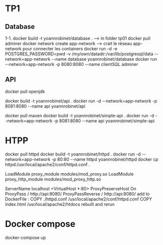 # TP1 

## Database

1-1.
docker build -t yoannrobinet/database . --> in folder tp01
docker pull adminer
docker network create app-network --> crait le réseau app-network pour connecter les containers 
docker run -d -e POSTGRES_PASSWORD=pwd -v /my/own/datadir:/var/lib/postgresql/data --network=app-network --name database yoannrobinet/database
docker run --network=app-network -p 8080:8080 --name clientSQL adminer

## API

docker pull openjdk

docker build -t yoannrobinet/api .
docker run -d --network=app-network -p 8081:8080 --name api yoannrobinet/api

docker pull maven
docker build -t yoannrobinet/simple-api .
docker run -d --network=app-network -p 8081:8080 --name api yoannrobinet/simple-api


# HTPP
docker pull httpd
docker build -t yoannrobinet/httpd .
docker run -d --network=app-network -p 80:80 --name httpd yoannrobinet/httpd
docker cp httpd:/usr/local/apache2/conf/httpd.conf .

LoadModule proxy_module modules/mod_proxy.so
LoadModule proxy_http_module modules/mod_proxy_http.so

ServerName localhost
<VirtualHost *:80>
	ProxyPreserveHost On
	ProxyPass / http://api:8080/ 
	ProxyPassReverse / http://api:8080/
</VirtualHost>
add to DockerFile : 
    COPY ./httpd.conf /usr/local/apache2/conf/httpd.conf
    COPY index.html /usr/local/apache2/htdocs
rebuilt and rerun

# Docker compose
docker-compose up
